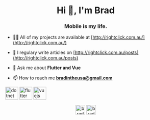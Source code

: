 <h1 align="center">Hi 👋, I'm Brad</h1>
<h3 align="center">Mobile is my life.</h3>

- 👨‍💻 All of my projects are available at [http://rightclick.com.au/](http://rightclick.com.au/)

- 📝 I regulary write articles on [http://rightclick.com.au/posts](http://rightclick.com.au/posts)

- 💬 Ask me about **Flutter and Vue**

- 📫 How to reach me **bradintheusa@gmail.com**

<p align="left"><img src="https://devicons.github.io/devicon/devicon.git/icons/dot-net/dot-net-original-wordmark.svg" alt="dotnet" width="40" height="40"/> <img src="https://www.vectorlogo.zone/logos/flutterio/flutterio-icon.svg" alt="flutter" width="40" height="40"/> <img src="https://devicons.github.io/devicon/devicon.git/icons/vuejs/vuejs-original-wordmark.svg" alt="vuejs" width="40" height="40"/></p><p align="center">
<a href="https://dribbble.com/brad evans" target="blank"><img align="center" src="https://cdn.jsdelivr.net/npm/simple-icons@3.0.1/icons/dribbble.svg" alt="brad evans" height="30" width="30" /></a>
<a href="https://www.behance.net/brad evans" target="blank"><img align="center" src="https://cdn.jsdelivr.net/npm/simple-icons@3.0.1/icons/behance.svg" alt="brad evans" height="30" width="30" /></a>
</p>